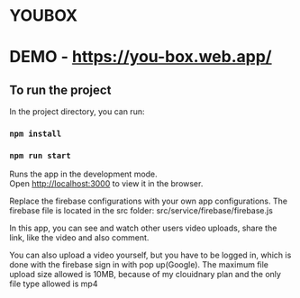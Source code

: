 # YOUBOX

# DEMO - https://you-box.web.app/

## To run the project

In the project directory, you can run:
### `npm install` 

### `npm run start`

Runs the app in the development mode.\
Open [http://localhost:3000](http://localhost:3000) to view it in the browser.

Replace the firebase configurations with your own app configurations. The firebase file is located in the src folder: src/service/firebase/firebase.js

In this app, you can see and watch other users video uploads, share the link, like the video and also comment.

You can also upload a video yourself, but you have to be logged in, which is done with the firebase sign in with pop up(Google). The maximum file upload size allowed is 10MB, because of my clouidnary plan and the only file type allowed is mp4
